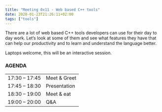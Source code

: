 ```yaml
---
title: "Meeting 0x11 - Web based C++ tools"
date: 2020-01-23T21:26:11+02:00
tags: ["tools"]
---
```


There are a lot of web based C++ tools developers can use for their day to day work. Let‘s look at some of them and see what features they have that can help our productivity and to learn and understand the language better.

Laptops welcome, this will be an interactive session.

### AGENDA

|               |              |
|---------------|--------------|
| 17:30 – 17:45 | Meet & Greet |
| 17:45 – 18:30 | Presentation |
| 18:30 – 19:00 | Meet & eat   |
| 19:00 – 20:00 | Q&A          |